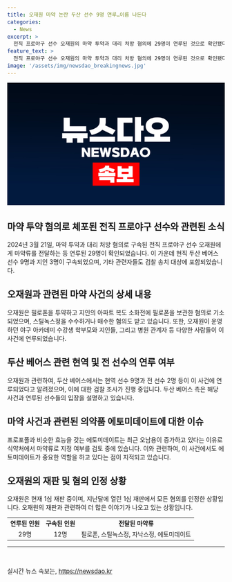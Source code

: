 ```yaml
---
title: 오재원 마약 논란 두산 선수 9명 연루…이름 나돈다
categories:
  - News
excerpt: >
  전직 프로야구 선수 오재원의 마약 투약과 대리 처방 혐의에 29명이 연루된 것으로 확인됐다. 이 가운데 9명은 두산 베어스 현직 선수로, 13명은 전·현직 프로야구 선수, 그 외 트레이너와 지인 등이다. 오재원의 야구 아카데미 수강생 학부모부터 약제를 판매한 병원 원장까지 다양한 사람들이 연루돼 있다. 에토미데이트는 프로포폴과 유사하며, 현재 식약처는 마약류 지정 여부를 검토 중이다. 오재원은 이미 필로폰과 스틸녹스정을 투약 혐의로 1심 재판을 받고 있는 상황이다.
feature_text: >
  전직 프로야구 선수 오재원의 마약 투약과 대리 처방 혐의에 29명이 연루된 것으로 확인됐다. 이 가운데 9명은 두산 베어스 현직 선수로, 13명은 전·현직 프로야구 선수, 그 외 트레이너와 지인 등이다. 오재원의 야구 아카데미 수강생 학부모부터 약제를 판매한 병원 원장까지 다양한 사람들이 연루돼 있다. 에토미데이트는 프로포폴과 유사하며, 현재 식약처는 마약류 지정 여부를 검토 중이다. 오재원은 이미 필로폰과 스틸녹스정을 투약 혐의로 1심 재판을 받고 있는 상황이다.
image: '/assets/img/newsdao_breakingnews.jpg'
---
```


<p><img src="/assets/img/newsdao_breakingnews.jpg" alt="flaretime 속보" /></p>

<h2 data-ke-size="size26">마약 투약 혐의로 체포된 전직 프로야구 선수와 관련된 소식</h2>

<p data-ke-size="size16">2024년 3월 21일, 마약 투약과 대리 처방 혐의로 구속된 전직 프로야구 선수 오재원에게 마약류를 전달하는 등 연루된 29명이 확인되었습니다. 이 가운데 현직 두산 베어스 선수 9명과 지인 3명이 구속되었으며, 기타 관련자들도 검찰 송치 대상에 포함되었습니다.</p>

<h2 data-ke-size="size26">오재원과 관련된 마약 사건의 상세 내용</h2>

<p data-ke-size="size16">오재원은 필로폰을 투약하고 지인의 아파트 복도 소화전에 필로폰을 보관한 혐의로 기소되었으며, 스틸녹스정을 수수하거나 매수한 혐의도 받고 있습니다. 또한, 오재원이 운영하던 야구 아카데미 수강생 학부모와 지인들, 그리고 병원 관계자 등 다양한 사람들이 이 사건에 연루되었습니다.</p>

<h2 data-ke-size="size26">두산 베어스 관련 현역 및 전 선수의 연루 여부</h2>

<p data-ke-size="size16">오재원과 관련하여, 두산 베어스에서는 현역 선수 9명과 전 선수 2명 등이 이 사건에 연루되었다고 알려졌으며, 이에 대한 검찰 조사가 진행 중입니다. 두산 베어스 측은 해당 사건과 연루된 선수들의 입장을 설명하고 있습니다.</p>

<h2 data-ke-size="size26">마약 사건과 관련된 의약품 에토미데이트에 대한 이슈</h2>

<p data-ke-size="size16">프로포폴과 비슷한 효능을 갖는 에토미데이트는 최근 오남용이 증가하고 있다는 이유로 식약처에서 마약류로 지정 여부를 검토 중에 있습니다. 이와 관련하여, 이 사건에서도 에토미데이트가 중요한 역할을 하고 있다는 점이 지적되고 있습니다.</p>

<h2 data-ke-size="size26">오재원의 재판 및 혐의 인정 상황</h2>

<p data-ke-size="size16">오재원은 현재 1심 재판 중이며, 지난달에 열린 1심 재판에서 모든 혐의를 인정한 상황입니다. 오재원의 재판과 관련하여 더 많은 이야기가 나오고 있는 상황입니다.</p>

<table>
  <tr>
    <td style="text-align: center; height: 17px;"><b>연루된 인원</b></td>
    <td style="text-align: center; height: 17px;"><b>구속된 인원</b></td>
    <td style="text-align: center; height: 17px;"><b>전달된 마약류</b></td>
  </tr>
  <tr>
    <td style="text-align: center; height: 17px;">29명</td>
    <td style="text-align: center; height: 17px;">12명</td>
    <td style="text-align: center; height: 17px;">필로폰, 스틸녹스정, 자낙스정, 에토미데이트</td>
  </tr>
</table>

<hr>

<p data-ke-size="size16">&nbsp;</p>
실시간 뉴스 속보는, <a href="https://newsdao.kr" rel="dofollow">https://newsdao.kr</a>


